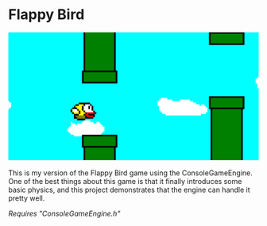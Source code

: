 # Flappy Bird

![](preview.png)

This is my version of the Flappy Bird game using the ConsoleGameEngine. One of the best things about this game is that it finally introduces some basic physics, and this project demonstrates that the engine can handle it pretty well.

*Requires "ConsoleGameEngine.h"*